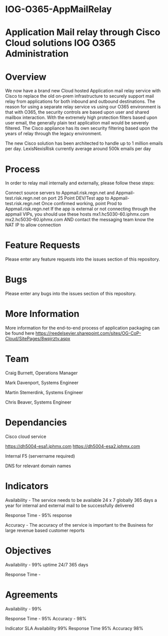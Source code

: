 # IOG-O365-AppMailRelay

Application Mail relay through Cisco Cloud solutions
IOG O365 Administration
===================================

# Overview
We now have a brand new Cloud hosted Application mail relay service with Cisco to replace the old on-prem infrastructure to securely support mail relay from applications for both inbound and outbound destinations. The reason for using a separate relay service vs using our O365 environment is that with O365, the security controls are based upon user and shared mailbox interaction. With the extremely high protection filters based upon user email, the generally plain text application mail would be severely filtered. The Cisco appliance has its own security filtering based upon the years of relay through the legacy environment.

The new Cisco solution has been architected to handle up to 1 million emails per day. LexisNexisRisk currently average around 500k emails per day

# Process
In order to relay mail internally and externally, please follow these steps:

Connect source servers to Appmail.risk.regn.net and Appmail-test.risk.regn.net on port 25
Point DEV/Test app to Appmail-test.risk.regn.net
Once confirmed working, point Prod to Appmail.risk.regn.net
If the app is external or not connecting through the appmail VIPs, you should use these hosts mx1.hc5030-60.iphmx.com mx2.hc5030-60.iphmx.com AND contact the messaging team know the NAT IP to allow connection


# Feature Requests
Please enter any feature requests into the issues section of this repository.

# Bugs
Please enter any bugs into the issues section of this repository.

# More Information
More information for the end-to-end process of application packaging can be found here https://reedelsevier.sharepoint.com/sites/OG-CoP-Cloud/SitePages/8wpjrztv.aspx

# Team
Craig Burnett, Operations Manager

Mark Davenport, Systems Engineer

Martin Stemerdink, Systems Engineer

Chris Beaver, Systems Engineer

# Dependancies
Cisco cloud service

https://dh5004-esa1.iphmx.com
https://dh5004-esa2.iphmx.com

Internal F5 (servername required)

DNS for relevant domain names


# Indicators
Availability - The service needs to be available 24 x 7 globally 365 days a year for internal and external mail to be successfully delivered

Response Time - 95% response

Accuracy - The accuracy of the service is important to the Business for large revenue based customer reports

# Objectives
Availability - 99% uptime 24/7 365 days

Response Time - 


# Agreements
Availability - 99%

Response Time - 95%
Accuracy - 98%

Indicator	SLA
Availability	99%
Response Time	95%
Accuracy	98%
